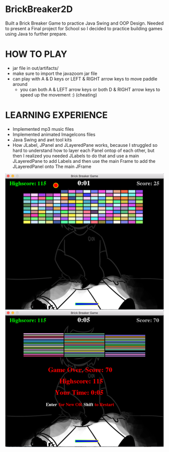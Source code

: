# BrickBreaker2D

Built a Brick Breaker Game to practice Java Swing and OOP Design. Needed to present a Final project for School so I decided to practice building games using Java to further prepare.

# HOW TO PLAY

- jar file in out/artifacts/
- make sure to import the javazoom jar file 
- can play with A & D keys or LEFT & RIGHT arrow keys to move paddle around
  - you can both A & LEFT arrow keys or both D & RIGHT arrow keys to speed up the movement :) (cheating)

# LEARNING EXPERIENCE

- Implemented mp3 music files
- Implemented animated ImageIcons files
- Java Swing and awt tool kits
- How JLabel, JPanel and JLayeredPane works, because I struggled so hard to understand how to layer each Panel ontop of each other, but then I realized you needed JLabels to do that and use a main JLayeredPane to add Labels and then use the main Frame to add the JLayeredPanel onto The main JFrame


![](https://github.com/Dennayz/BrickBreaker2D/blob/master/images/Gameplay.png)
![](https://github.com/Dennayz/BrickBreaker2D/blob/master/images/Gameplay_screen.png)
